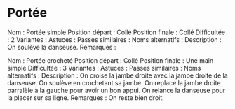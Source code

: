 Portée
======

Nom : Portée simple
Position départ : Collé
Position finale : Collé
Difficultée : 2
Variantes :
Astuces : 
Passes similaires : 
Noms alternatifs : 
Description : On soulève la danseuse.
Remarques :

Nom : Portée crocheté
Position départ : Collé
Position finale : Une main simple
Difficultée : 3
Variantes :
Astuces : 
Passes similaires : 
Noms alternatifs : 
Description : On croise la jambe droite avec la jambe droite de la danseuse. On soulève en crochetant sa jambe. On replace la jambe droite parralèle à la gauche pour avoir un bon appui. On relance la danseuse pour la placer sur sa ligne. 
Remarques : On reste bien droit.

